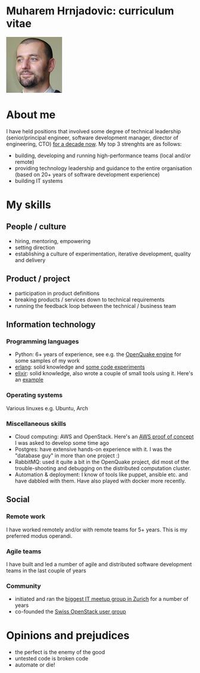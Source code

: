 # Muharem Hrnjadovic: curriculum vitae

![Muharem Hrnjadovic](images/picture.jpg)

# About me
I have held positions that involved some degree of technical leadership (senior/principal engineer, software development manager, director of engineering, CTO) [for a decade now](https://ch.linkedin.com/in/mhrnjad).
My top 3 strenghts are as follows:
 * building, developing and running high-performance teams (local and/or remote)
 * providing technology leadership and guidance to the entire organisation (based on 20+ years of software development experience)
 * building IT systems

# My skills
## People / culture
 * hiring, mentoring, empowering
 * setting direction
 * establishing a culture of experimentation, iterative development, quality and delivery

## Product / project
 * participation in product definitions
 * breaking products / services down to technical requirements
 * running the feedback loop between the technical / business team

## Information technology
### Programming languages
 * Python: 6+ years of experience, see e.g. the [OpenQuake engine](https://github.com/gem/oq-engine) for some samples of my work
 * [erlang](https://www.fastcompany.com/3026758/inside-erlang-the-rare-programming-language-behind-whatsapps-success): solid knowledge and [some code experiments](https://github.com/freizeit/exercises/tree/master/cj-a-store-credit/erlang)
 * [elixir](https://pragprog.com/book/elixir/programming-elixir): solid knowledge, also wrote a couple of small tools using it.
   Here's an [example](https://github.com/arbeit/mmt)

### Operating systems
Various linuxes e.g. Ubuntu, Arch

### Miscellaneous skills
 * Cloud computing: AWS and OpenStack. Here's an [AWS proof of concept](https://github.com/freizeit/auto-scaling-demo) I was asked to develop some time ago
 * Postgres: have extensive hands-on experience with it. I was the "database guy" in more than one project :)
 * RabbitMQ: used it quite a bit in the OpenQuake project, did most of the trouble-shooting and debugging on the distributed computation cluster.
 * Automation & deployment: I know of tools like puppet, ansible etc. and have dabbled with them. Have also played with docker more recently.

## Social
### Remote work
I have worked remotely and/or with remote teams for 5+ years. This is my preferred modus operandi.

### Agile teams
I have built and led a number of agile and distributed software development teams in the last couple of years

### Community
 * initiated and ran the [biggest IT meetup group in Zurich](http://www.meetup.com/zhgeeks/) for a number of years
 * co-founded the [Swiss OpenStack user group](http://www.meetup.com/openstack-ch/)

# Opinions and prejudices

 * the perfect is the enemy of the good
 * untested code is broken code
 * automate or die!
